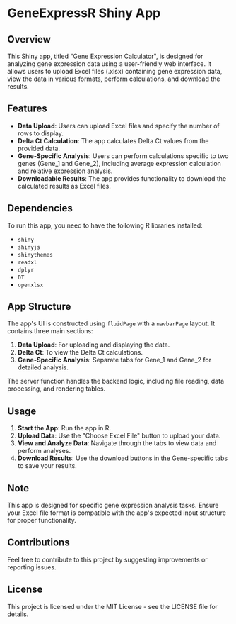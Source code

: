 # GeneExpressR Shiny App

## Overview
This Shiny app, titled "Gene Expression Calculator", is designed for analyzing gene expression data using a user-friendly web interface. It allows users to upload Excel files (.xlsx) containing gene expression data, view the data in various formats, perform calculations, and download the results.

## Features
- **Data Upload**: Users can upload Excel files and specify the number of rows to display.
- **Delta Ct Calculation**: The app calculates Delta Ct values from the provided data.
- **Gene-Specific Analysis**: Users can perform calculations specific to two genes (Gene_1 and Gene_2), including average expression calculation and relative expression analysis.
- **Downloadable Results**: The app provides functionality to download the calculated results as Excel files.

## Dependencies
To run this app, you need to have the following R libraries installed:
- `shiny`
- `shinyjs`
- `shinythemes`
- `readxl`
- `dplyr`
- `DT`
- `openxlsx`

## App Structure
The app's UI is constructed using `fluidPage` with a `navbarPage` layout. It contains three main sections:
1. **Data Upload**: For uploading and displaying the data.
2. **Delta Ct**: To view the Delta Ct calculations.
3. **Gene-Specific Analysis**: Separate tabs for Gene_1 and Gene_2 for detailed analysis.

The server function handles the backend logic, including file reading, data processing, and rendering tables.

## Usage
1. **Start the App**: Run the app in R.
2. **Upload Data**: Use the "Choose Excel File" button to upload your data.
3. **View and Analyze Data**: Navigate through the tabs to view data and perform analyses.
4. **Download Results**: Use the download buttons in the Gene-specific tabs to save your results.

## Note
This app is designed for specific gene expression analysis tasks. Ensure your Excel file format is compatible with the app's expected input structure for proper functionality.

## Contributions
Feel free to contribute to this project by suggesting improvements or reporting issues.

## License
This project is licensed under the MIT License - see the LICENSE file for details.
